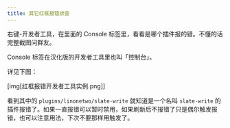 ```yaml
---
title: 其它红框报错排查
---
```


右键-开发者工具，在里面的 Console 标签里，看看是哪个插件报的错。不懂的话完整截图问群友。

Console 标签在汉化版的开发者工具里也叫「控制台」。

详见下图：

[img[红框报错开发者工具实例.png]]

看到其中的 `plugins/linonetwo/slate-write` 就知道是一个名叫 `slate-write` 的插件报错了。如果一直报错可以暂时禁用，如果刷新后不报错了只是偶尔触发报错，也可以注意用法，下次不要那样用触发了。

